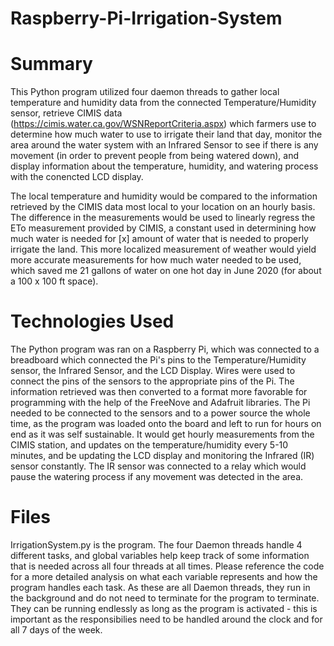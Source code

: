 # Raspberry-Pi-Irrigation-System

# Summary #
This Python program utilized four daemon threads to gather local temperature and humidity data from the connected Temperature/Humidity sensor, retrieve CIMIS data (https://cimis.water.ca.gov/WSNReportCriteria.aspx) which farmers use to determine how much water to use to irrigate their land that day, monitor the area around the water system with an Infrared Sensor to see if there is any movement (in order to prevent people from being watered down), and display information about the temperature, humidity, and watering process with the conencted LCD display. 

The local temperature and humidity would be compared to the information retrieved by the CIMIS data most local to your location on an hourly basis. The difference in the measurements would be used to linearly regress the ETo measurement provided by CIMIS, a constant used in determining how much water is needed for [x] amount of water that is needed to properly irrigate the land. This more localized measurement of weather would yield more accurate measurements for how much water needed to be used, which saved me 21 gallons of water on one hot day in June 2020 (for about a 100 x 100 ft space). 

# Technologies Used #
The Python program was ran on a Raspberry Pi, which was connected to a breadboard which connected the Pi's pins to the Temperature/Humidity sensor, the Infrared Sensor, and the LCD Display. Wires were used to connect the pins of the sensors to the appropriate pins of the Pi. The information retrieved was then converted to a format more favorable for programming with the help of the FreeNove and Adafruit libraries. The Pi needed to be connected to the sensors and to a power source the whole time, as the program was loaded onto the board and left to run for hours on end as it was self sustainable. It would get hourly measurements from the CIMIS station, and updates on the temperature/humidity every 5-10 minutes, and be updating the LCD display and monitoring the Infrared (IR) sensor constantly. The IR sensor was connected to a relay which would pause the watering process if any movement was detected in the area. 

# Files #
IrrigationSystem.py is the program. The four Daemon threads handle 4 different tasks, and global variables help keep track of some information that is needed across all four threads at all times. Please reference the code for a more detailed analysis on what each variable represents and how the program handles each task. As these are all Daemon threads, they run in the background and do not need to terminate for the program to terminate. They can be running endlessly as long as the program is activated - this is important as the responsibilies need to be handled around the clock and for all 7 days of the week. 
